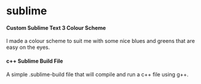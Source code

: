 # sublime

<b><h4> Custom Sublime Text 3 Colour Scheme </h4></b>
  
I made a colour scheme to suit me with some nice blues and greens that are easy on the eyes.


<b><h4> c++ Sublime Build File </h4></b>

A simple .sublime-build file that will compile and run a c++ file using g++.
